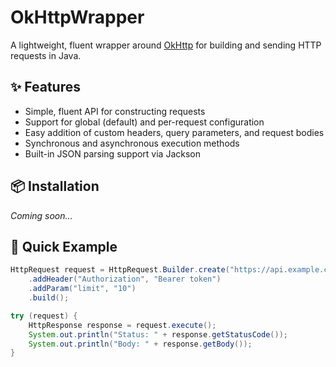 # OkHttpWrapper

A lightweight, fluent wrapper around [OkHttp](https://square.github.io/okhttp/) for building and sending HTTP requests in Java.

## ✨ Features

- Simple, fluent API for constructing requests
- Support for global (default) and per-request configuration
- Easy addition of custom headers, query parameters, and request bodies
- Synchronous and asynchronous execution methods
- Built-in JSON parsing support via Jackson

## 📦 Installation

_Coming soon..._ 

## 🚀 Quick Example

```java
HttpRequest request = HttpRequest.Builder.create("https://api.example.com/data", HttpMethod.GET)
    .addHeader("Authorization", "Bearer token")
    .addParam("limit", "10")
    .build();

try (request) {
    HttpResponse response = request.execute();
    System.out.println("Status: " + response.getStatusCode());
    System.out.println("Body: " + response.getBody());
}
